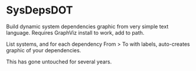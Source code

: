 # SysDepsDOT
Build dynamic system dependencies graphic from very simple text language. Requires GraphViz install to work, add to path.

List systems, and for each dependency From > To with labels, auto-creates graphic of your dependencies.

This has gone untouched for several years. 
